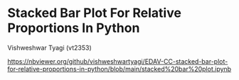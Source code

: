 # Stacked Bar Plot For Relative Proportions In Python 

Vishweshwar Tyagi (vt2353)

https://nbviewer.org/github/vishweshwartyagi/EDAV-CC-stacked-bar-plot-for-relative-proportions-in-python/blob/main/stacked%20bar%20plot.ipynb
